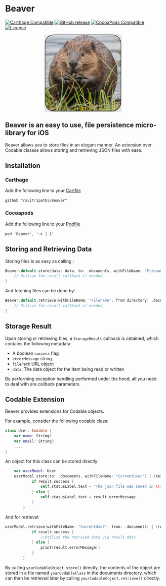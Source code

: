 # Beaver

[![Carthage Compatible](https://img.shields.io/badge/Carthage-compatible-4BC51D.svg?style=flat)](https://github.com/Carthage/Carthage)
[![GitHub release](https://img.shields.io/github/v/tag/ravitripathi/Beaver?label=release)](https://github.com/ravitripathi/Beaver/releases)
[![CocoaPods Compatible](https://img.shields.io/cocoapods/v/Beaver.svg)](https://img.shields.io/cocoapods/v/Beaver.svg)
[![License](https://img.shields.io/github/license/ravitripathi/Beaver)](https://raw.githubusercontent.com/ravitripathi/Beaver/master/LICENSE)

<p align="center">
<img align="middle" src="https://raw.githubusercontent.com/ravitripathi/Beaver/master/updatedIcon.png" width="250" height="250"/>
</p>

## Beaver is an easy to use, file persistence micro-library for iOS

Beaver allows you to store files in an elegant manner. An extension over Codable classes allows storing and retrieving JSON files with ease.

## Installation

### Carthage
Add the following line to your [Cartfile](https://github.com/Carthage/Carthage)

```github "ravitripathi/Beaver"```

### Cocoapods
Add the following line to your [Podfile](https://cocoapods.org/pods/Beaver)

```pod 'Beaver', '~> 1.1'```

## Storing and Retrieving Data

Storing files is as easy as calling :

```swift
Beaver.default.store(data: data, to: .documents, withFileName: "Filename") { (result) in
    // Utilize the result callback if needed
}
```

And fetching files can be done by:

```swift
Beaver.default.retrieve(withFileName: "Filename", from directory: .documents) { (result) in
    // Utilize the result callback if needed
}
```

## Storage Result

Upon storing or retrieving files, a `StorageResult` callback is obtained, which contains the following metadata:

- A boolean `success` flag
- `errorMessage` string
- `filePath` URL object
- `data`: The data object for the item being read or written

By performing exception handling performed under the hood, all you need to deal with are callback parameters.

## Codable Extension

Beaver provides extensions for Codable objects.

For example, consider the following codable class:

```swift
class User: Codable {
    var name: String?
    var email: String?
    ....
}
```

An object for this class can be stored directly:

```swift
    var userModel: User
    userModel.store(to: .documents, withFileName: "CurrentUser") { (result) in
            if result.success {
                self.statusLabel.text = "The json file was saved in \(result.filePath!)"
            } else {
                self.statusLabel.text = result.errorMessage
            }
        }
```

And for retrieval:

```swift
userModel.retrieve(withFileName: "CurrentUser", from: .documents) { (result) in
            if result.success {
                //Utilize the retrived data via result.data 
            } else {
                print(result.errorMessage))
            }
        }
```

By calling ```yourCodableObject.store()``` directly, the contents of the object are stored in a file named ```yourCodableClass``` in the documents directory, which can then be retrieved later by calling ```yourCodableObject.retrieve()``` directly.
